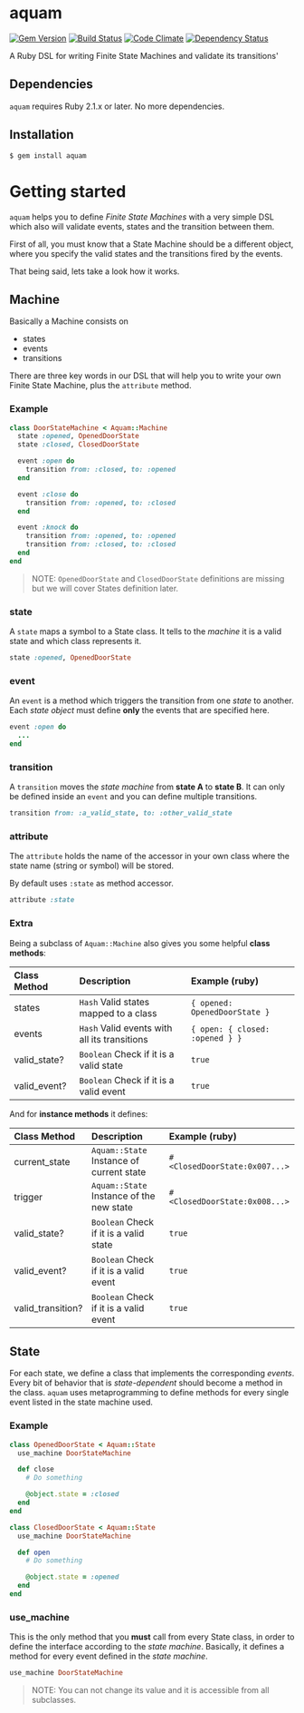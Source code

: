# aquam
[![Gem Version](https://badge.fury.io/rb/aquam.png)](http://badge.fury.io/rb/aquam)
[![Build Status](https://travis-ci.org/emancu/aquam.svg)](https://travis-ci.org/emancu/aquam)
[![Code Climate](https://codeclimate.com/github/emancu/aquam/badges/gpa.svg)](https://codeclimate.com/github/emancu/aquam)
[![Dependency Status](https://gemnasium.com/emancu/aquam.svg)](https://gemnasium.com/emancu/aquam)

A Ruby DSL for writing Finite State Machines and validate its transitions'

## Dependencies

`aquam` requires Ruby 2.1.x or later. No more dependencies.

## Installation

    $ gem install aquam

# Getting started

`aquam` helps you to define _Finite State Machines_ with a very simple DSL which
also will validate events, states and the transition between them.

First of all, you must know that a State Machine should be a different object,
where you specify the valid states and the transitions fired by the events.

That being said, lets take a look how it works.

## Machine

Basically a Machine consists on

- states
- events
- transitions

There are three key words in our DSL that will help you to write your
own Finite State Machine, plus the `attribute` method.

### Example

```ruby
class DoorStateMachine < Aquam::Machine
  state :opened, OpenedDoorState
  state :closed, ClosedDoorState

  event :open do
    transition from: :closed, to: :opened
  end

  event :close do
    transition from: :opened, to: :closed
  end

  event :knock do
    transition from: :opened, to: :opened
    transition from: :closed, to: :closed
  end
end
```

> NOTE: `OpenedDoorState` and `ClosedDoorState` definitions are missing but
> we will cover States definition later.

### state

A `state` maps a symbol to a State class.
It tells to the _machine_ it is a valid state and which class represents it.

```ruby
state :opened, OpenedDoorState
```

### event

An `event` is a method which triggers the transition from one _state_ to another.
Each _state object_ must define **only** the events that are specified here.

```ruby
event :open do
  ...
end
```

### transition

A `transition` moves the _state machine_ from **state A** to **state B**.
It can only be defined inside an `event` and you can define multiple transitions.

```ruby
transition from: :a_valid_state, to: :other_valid_state
```

### attribute

The `attribute` holds the name of the accessor in your own class where
the state name (string or symbol) will be stored.

By default uses `:state` as method accessor.

```ruby
attribute :state
```

### Extra

Being a subclass of `Aquam::Machine` also gives you some helpful **class methods**:

| Class Method | Description                                      | Example (ruby)                  |
|:-------------|:-------------------------------------------------|:--------------------------------|
| states       | `Hash` Valid states mapped to a class            | `{ opened: OpenedDoorState }`   |
| events       | `Hash` Valid events with all its transitions     | `{ open: { closed: :opened } }` |
| valid_state? | `Boolean` Check if it is a valid state           | `true`                          |
| valid_event? | `Boolean` Check if it is a valid event           | `true`                          |

And for **instance methods** it defines:

| Class Method      | Description                              | Example (ruby)                |
|:------------------|:-----------------------------------------|:------------------------------|
| current_state     | `Aquam::State` Instance of current state | `#<ClosedDoorState:0x007...>` |
| trigger           | `Aquam::State` Instance of the new state | `#<ClosedDoorState:0x008...>` |
| valid_state?      | `Boolean` Check if it is a valid state   | `true`                        |
| valid_event?      | `Boolean` Check if it is a valid event   | `true`                        |
| valid_transition? | `Boolean` Check if it is a valid event   | `true`                        |


## State

For each state, we define a class that implements the corresponding _events_.
Every bit of behavior that is *state-dependent* should become a method in the class.
`aquam` uses metaprogramming to define methods for every single event listed
in the state machine used.

### Example

```ruby
class OpenedDoorState < Aquam::State
  use_machine DoorStateMachine

  def close
    # Do something

    @object.state = :closed
  end
end

class ClosedDoorState < Aquam::State
  use_machine DoorStateMachine

  def open
    # Do something

    @object.state = :opened
  end
end
```

### use_machine

This is the only method that you **must** call from every State class,
in order to define the interface according to the _state machine_.
Basically, it defines a method for every event defined in the _state machine_.

```ruby
use_machine DoorStateMachine
```
> NOTE: You can not change its value and it is accessible from all subclasses.
